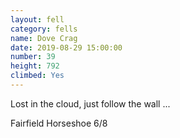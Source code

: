 ```yaml
---
layout: fell
category: fells
name: Dove Crag
date: 2019-08-29 15:00:00
number: 39
height: 792
climbed: Yes
---
```

Lost in the cloud, just follow the wall ...

Fairfield Horseshoe 6/8

